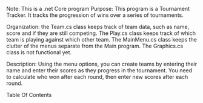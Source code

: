Note: This is a .net Core program
Purpose: This program is a Tournament Tracker. It tracks the progression of wins over a series of tournaments. 
 
   Organization: the Team.cs class keeps track of team data, such as name, score and if they are still competing.
    The Play.cs class keeps track of which team is playing against which other team. The MainMenu.cs class keeps the
    clutter of the menus separate from the Main program. The Graphics.cs class is not functional yet. 
    
   Description: Using the menu options, you can create teams by entering their name and enter their scores as they 
    progress in the tournament. You need to calculate who won after each round, then enter new scores after each round. 

Table Of Contents